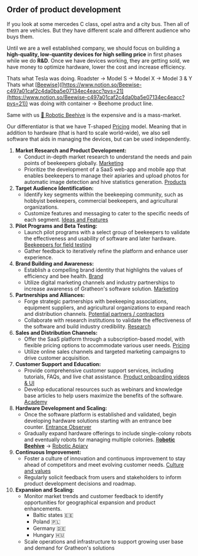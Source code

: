 ## Order of product development

If you look at some mercedes C class, opel astra and a city bus. Then all of them are vehicles. But they have different scale and different audience who buys them.

Until we are a well established company, we should focus on building a **high-quality, low-quantity devices for high selling price** in first phases while we do **R&D**. Once we have devices working, they are getting sold, we have money to optimize hardware, lower the cost and increase efficiency.

Thats what Tesla was doing. Roadster -> Model S -> Model X -> Model 3 & Y Thats what [[Beewise](https://beewise.ag/home)]([https://www.notion.so/Beewise-c497a01caf2c4da0ba5e07134ec4eacc?pvs=21](https://www.notion.so/Beewise-c497a01caf2c4da0ba5e07134ec4eacc?pvs=21)) was doing with container → Beehome product line.

Same with us [🧿 Robotic Beehive](../products/🧿%20Robotic%20Beehive/🧿%20Robotic%20Beehive.md) is the expensive and  is a mass-market.

Our differentiator is that we have T-shaped [Pricing](https://www.notion.so/Pricing-772b9e19dd8d440db9259d5150d8d0a5?pvs=21) model. Meaning that in addition to hardware (that is hard to scale world-wide), we also sell software that aids in managing the devices, but can be used independently.

1. **Market Research and Product Development:**
    - Conduct in-depth market research to understand the needs and pain points of beekeepers globally. [Marketing](https://www.notion.so/Marketing-a2ce56a88f8045e288280c4b1633e002?pvs=21)
    - Prioritize the development of a SaaS web-app and mobile app that enables beekeepers to manage their apiaries and upload photos for automatic image detection and hive statistics generation. [Products](https://www.notion.so/Products-58e0ca42932f483aa6654f96baccb97a?pvs=21)
2. **Target Audience Identification:**
    - Identify key segments within the beekeeping community, such as hobbyist beekeepers, commercial beekeepers, and agricultural organizations.
    - Customize features and messaging to cater to the specific needs of each segment. [Ideas and Features](https://www.notion.so/Ideas-and-Features-ca76f493a1454e14b7dfbae7bd292a2e?pvs=21)
3. **Pilot Programs and Beta Testing:**
    - Launch pilot programs with a select group of beekeepers to validate the effectiveness and usability of software and later hardware. [Beekeepers for field testing](https://www.notion.so/Beekeepers-for-field-testing-c89dcb3c4c2f4382b117a407a593d58d?pvs=21)
    - Gather feedback to iteratively refine the platform and enhance user experience.
4. **Brand Building and Awareness:**
    - Establish a compelling brand identity that highlights the values of efficiency and bee health. [Brand](https://www.notion.so/Brand-4b4b6344c0934423b38f3ba1e8cdbbaf?pvs=21)
    - Utilize digital marketing channels and industry partnerships to increase awareness of Gratheon's software solution. [Marketing](https://www.notion.so/Marketing-a2ce56a88f8045e288280c4b1633e002?pvs=21)
5. **Partnerships and Alliances:**
    - Forge strategic partnerships with beekeeping associations, equipment suppliers, and agricultural organizations to expand reach and distribution channels. [Potential partners / contractors](https://www.notion.so/Potential-partners-contractors-ff5c7b751d7f4058971e61dfe3392cc2?pvs=21)
    - Collaborate with research institutions to validate the effectiveness of the software and build industry credibility. [Research](https://www.notion.so/Research-d943ae5c9e704464a8d1361767380016?pvs=21)
6. **Sales and Distribution Channels:**
    - Offer the SaaS platform through a subscription-based model, with flexible pricing options to accommodate various user needs. [Pricing](https://www.notion.so/Pricing-772b9e19dd8d440db9259d5150d8d0a5?pvs=21)
    - Utilize online sales channels and targeted marketing campaigns to drive customer acquisition.
7. **Customer Support and Education:**
    - Provide comprehensive customer support services, including tutorials, FAQs, and live chat assistance. [Product onboarding videos & UI](https://www.notion.so/Product-onboarding-videos-UI-6f6556f7a43648abacaf1d17c044a7fc?pvs=21)
    - Develop educational resources such as webinars and knowledge base articles to help users maximize the benefits of the software. [Academy](https://www.notion.so/Academy-986fc89b80c94e38b6d91ddf596235a3?pvs=21)
8. **Hardware Development and Scaling:**
    - Once the software platform is established and validated, begin developing hardware solutions starting with an entrance bee counter. [Entrance Observer](https://www.notion.so/Entrance-Observer-b0319799ab7744dc928c08119de4fc43?pvs=21)
    - Gradually expand hardware offerings to include single-colony robots and eventually robots for managing multiple colonies. [R**obotic Beehive**](https://www.notion.so/Robotic-Beehive-fd9559a2950b44bc8291972299ced18e?pvs=21) → [Robotic Apiary](https://www.notion.so/Robotic-Apiary-c14f4ea70f3146b5868a2d7874b8a958?pvs=21)
9. **Continuous Improvement:**
    - Foster a culture of innovation and continuous improvement to stay ahead of competitors and meet evolving customer needs. [Culture and values](https://www.notion.so/Culture-and-values-be3138c1cf0a4ebe8628f14448654682?pvs=21)
    - Regularly solicit feedback from users and stakeholders to inform product development decisions and roadmap.
10. **Expansion and Scaling:**
    - Monitor market trends and customer feedback to identify opportunities for geographical expansion and product enhancements.
        - Baltic states 🇪🇪
        - Poland 🇵🇱
        - Germany 🇩🇪
        - Hungary 🇭🇺
    - Scale operations and infrastructure to support growing user base and demand for Gratheon's solutions